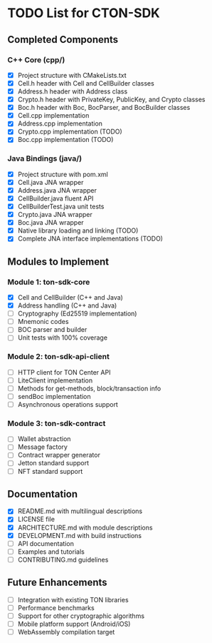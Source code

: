 # TODO List for CTON-SDK

## Completed Components

### C++ Core (cpp/)
- [x] Project structure with CMakeLists.txt
- [x] Cell.h header with Cell and CellBuilder classes
- [x] Address.h header with Address class
- [x] Crypto.h header with PrivateKey, PublicKey, and Crypto classes
- [x] Boc.h header with Boc, BocParser, and BocBuilder classes
- [x] Cell.cpp implementation
- [x] Address.cpp implementation
- [x] Crypto.cpp implementation (TODO)
- [x] Boc.cpp implementation (TODO)

### Java Bindings (java/)
- [x] Project structure with pom.xml
- [x] Cell.java JNA wrapper
- [x] Address.java JNA wrapper
- [x] CellBuilder.java fluent API
- [x] CellBuilderTest.java unit tests
- [x] Crypto.java JNA wrapper
- [x] Boc.java JNA wrapper
- [x] Native library loading and linking (TODO)
- [x] Complete JNA interface implementations (TODO)

## Modules to Implement

### Module 1: ton-sdk-core
- [x] Cell and CellBuilder (C++ and Java)
- [x] Address handling (C++ and Java)
- [ ] Cryptography (Ed25519 implementation)
- [ ] Mnemonic codes
- [ ] BOC parser and builder
- [ ] Unit tests with 100% coverage

### Module 2: ton-sdk-api-client
- [ ] HTTP client for TON Center API
- [ ] LiteClient implementation
- [ ] Methods for get-methods, block/transaction info
- [ ] sendBoc implementation
- [ ] Asynchronous operations support

### Module 3: ton-sdk-contract
- [ ] Wallet abstraction
- [ ] Message factory
- [ ] Contract wrapper generator
- [ ] Jetton standard support
- [ ] NFT standard support

## Documentation
- [x] README.md with multilingual descriptions
- [x] LICENSE file
- [x] ARCHITECTURE.md with module descriptions
- [x] DEVELOPMENT.md with build instructions
- [ ] API documentation
- [ ] Examples and tutorials
- [ ] CONTRIBUTING.md guidelines

## Future Enhancements
- [ ] Integration with existing TON libraries
- [ ] Performance benchmarks
- [ ] Support for other cryptographic algorithms
- [ ] Mobile platform support (Android/iOS)
- [ ] WebAssembly compilation target